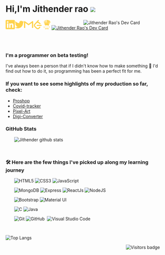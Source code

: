 # Hi,I'm Jithender rao <img src="https://media.giphy.com/media/hvRJCLFzcasrR4ia7z/giphy.gif" width="25px">

[<img align="left" alt="Jithender rao | LinkedIn" width="30px" src="./linkedin.svg" />][linkedin]
[<img align="left" alt="Jithender rao | Twitter" width="30px" src="./twitter.svg" />][twitter]
[<img align="left" alt="jithenderjupally | Gmail" width="30px" src="./gmail.svg" />][gmail]
[<img align="left" alt="Jithender rao | Leetcode" width="30px" src="./leetcode.svg" />][Leetcode]
[<img align="left" alt="Jithender rao | Codechef" width="30px" src="./codechef.svg" />][codechef]

<a href="https://app.daily.dev/jithenderrao"><img src="https://api.daily.dev/devcards/89ea6e01dfbf46159743ba4c51548ec4.png?r=5lm" align="right" width="250" alt="Jithender Rao's Dev Card"/></a>
<a href="https://app.daily.dev/DailyDevTips"><img src="https://github.com/jithender04/jithender04/blob/master/devcard.svg" width="250" alt="Jithender Rao's Dev Card"/></a>

[linkedin]:https://www.linkedin.com/in/jithenderrao/
[twitter]: https://twitter.com/JiThEnDeR_04/
[gmail]: mailto:jithenderjupally@gmail.com
[Leetcode]:https://leetcode.com/Jupally04/
[codechef]:https://www.codechef.com/users/jithender04/

<br>
<br>

### I'm a programmer on beta testing!
I've always been a person that if I didn't know how to make something 🔎 I'd find out how to do it, so programming has been a perfect fit for me.
<br>

### **If you want to see some highlights of my production so far, check:**
- [Proshop](https://proshop-by-jupally.herokuapp.com/)
- [Covid-tracker](https://covid19-tracker-f436a.firebaseapp.com)
- [Pixel-Art](https://pixel-art-b64ab.web.app/)
- [Digi-Converter](https://github.com/jithender04/Digi-Converter)

### GitHub Stats
&nbsp;&nbsp;&nbsp;&nbsp;&nbsp;&nbsp;&nbsp;![Jithender github stats](https://github-readme-stats.vercel.app/api?username=jithender04&count_private=true&show_icons=true&theme=radical&include_all_commits=true)

<br>

### 🛠 Here are the few things I've picked up along my learning journey
 &nbsp;&nbsp;&nbsp;&nbsp;&nbsp;&nbsp;&nbsp;![HTML5](https://img.shields.io/badge/-HTML5-E34F26?style=flat&logo=html5&logoColor=white)
![CSS3](https://img.shields.io/badge/-CSS3-1572B6?style=flat&logo=css3)
![JavaScript](https://img.shields.io/badge/JavaScript%20-%23323330.svg?&style=flat&logo=javascript&logoColor=%23F7DF1E)

&nbsp;&nbsp;&nbsp;&nbsp;&nbsp;&nbsp;&nbsp;![MongoDB](http://img.shields.io/badge/-MongoDB-47A248?style=flat&logo=mongodb&logoColor=white)
![Express](https://img.shields.io/badge/Express.js%20-%23404d59.svg?&style=flat)
![ReactJs](https://img.shields.io/badge/ReactJs%20-%2320232a.svg?&style=flat&logo=react&logoColor=%2361DAFB)
![NodeJS](http://img.shields.io/badge/-NodeJS-6EBF20?style=flat&logo=node.js&logoColor=white)

&nbsp;&nbsp;&nbsp;&nbsp;&nbsp;&nbsp;&nbsp;![Bootstrap](https://img.shields.io/badge/Bootstrap%20-%23563D7C.svg?&style=flat&logo=bootstrap&logoColor=white)
![Material UI](https://img.shields.io/badge/Material%20UI%20-%230081CB.svg?&style=flat&logo=material-ui&logoColor=white)

&nbsp;&nbsp;&nbsp;&nbsp;&nbsp;&nbsp;&nbsp;![C](https://img.shields.io/badge/C%20-%2300599C.svg?&style=flat&logo=c&logoColor=white)
![Java](https://img.shields.io/badge/Java-%23ED8B00.svg?&style=flat&logo=java&logoColor=white)

&nbsp;&nbsp;&nbsp;&nbsp;&nbsp;&nbsp;&nbsp;![Git](https://img.shields.io/badge/-Git-F05032?style=flat&logo=git&logoColor=white)
![GitHub](https://img.shields.io/badge/-GitHub-05122A?style=flat&logo=github)&nbsp;
![Visual Studio Code](https://img.shields.io/badge/-Visual%20Studio%20Code-05122A?style=flat&logo=visual-studio-code&logoColor=007ACC)&nbsp;

<br>

![Top Langs](https://github-readme-stats.vercel.app/api/top-langs/?username=jithender04&theme=great-gatsby&layout=compact)

<a href="#">
 <img align="right" src="http://estruyf-github.azurewebsites.net/api/VisitorHit?user=jithender04&repo=jithender04&countColor=#6EBF20" alt="Visitors badge" />
</a>
